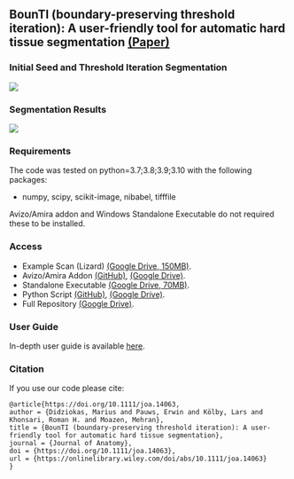 ## BounTI (boundary-preserving threshold iteration): A user-friendly tool for automatic hard tissue segmentation [(Paper)](https://onlinelibrary.wiley.com/doi/full/10.1111/joa.14063)
### Initial Seed and Threshold Iteration Segmentation
![](https://github.com/Didziokas/BounTI/blob/main/Lizard%20rotate%20resize.gif)

### Segmentation Results
![](https://github.com/Didziokas/BounTI/blob/main/Lizard%20explosion.gif)

### Requirements

The code was tested on python=3.7;3.8;3.9;3.10 with the following packages:
- numpy, scipy, scikit-image, nibabel, tifffile

Avizo/Amira addon and Windows Standalone Executable do not required these to be installed.

### Access

- Example Scan (Lizard) [(Google Drive, 150MB)](https://drive.google.com/file/d/1UmZ710h3OIylqJ-gCHMBGhXw-mKLSIs6/view?usp=drive_link).
- Avizo/Amira Addon [(GitHub)](https://github.com/Didziokas/BounTI/blob/main/Avizo-Amira%20Addon/BounTI.pyscro), [(Google Drive)](https://drive.google.com/file/d/1Bve7ZHuCLbmBp09UOBVaYg1MSxDZkXqf/view?usp=drive_link).
- Standalone Executable [(Google Drive, 70MB)](https://drive.google.com/drive/folders/1bn20Z5Ox2QUURDm16Qcq7JMmXLVORkhi?usp=drive_link).
- Python Script [(GitHub)](https://github.com/Didziokas/BounTI/tree/main/Python%20Script), [(Google Drive)](https://drive.google.com/drive/folders/1SVpdfeJhGyz7V_i7r5Wg8LZJX7K0R_dN?usp=drive_link).
- Full Repository [(Google Drive)](https://drive.google.com/drive/folders/14oFgNVe05iVretZDN28tl6bFSYIH1krK?usp=drive_link).

### User Guide

In-depth user guide is available [here](https://github.com/Didziokas/BounTI/blob/main/BounTI%20User%20Manual.pdf).

### Citation
If you use our code please cite:
```text
@article{https://doi.org/10.1111/joa.14063,
author = {Didziokas, Marius and Pauws, Erwin and Kölby, Lars and Khonsari, Roman H. and Moazen, Mehran},
title = {BounTI (boundary-preserving threshold iteration): A user-friendly tool for automatic hard tissue segmentation},
journal = {Journal of Anatomy},
doi = {https://doi.org/10.1111/joa.14063},
url = {https://onlinelibrary.wiley.com/doi/abs/10.1111/joa.14063}
}
